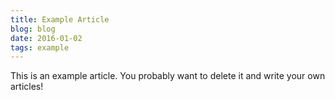 ```yaml
---
title: Example Article
blog: blog
date: 2016-01-02
tags: example
---
```


This is an example article. You probably want to delete it and write your own articles!

